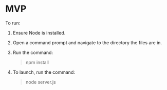 # MVP

To run:
1. Ensure Node is installed.
2. Open a command prompt and navigate to the directory the files are in.
3. Run the command:
	> npm install 
	
4. To launch, run the command:
	> node server.js
